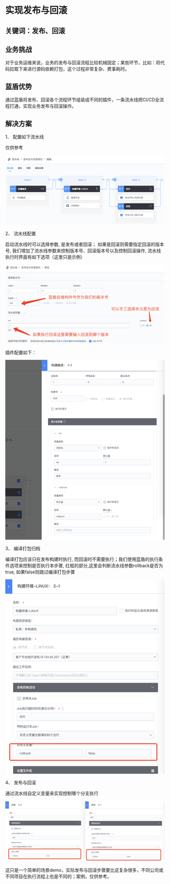 # 实现发布与回滚


## 关键词：发布、回滚 <a id="&#x51C6;&#x5907;&#x4E8B;&#x9879;"></a>

## 业务挑战 <a id="&#x51C6;&#x5907;&#x4E8B;&#x9879;"></a>

对于业务运维来说，业务的发布与回滚流程比较机械固定；某些环节，比如：将代码拉取下来进行源码依赖打包，这个过程非常复杂、费事耗时。

## 蓝盾优势 <a id="&#x51C6;&#x5907;&#x4E8B;&#x9879;"></a>

通过蓝盾将发布、回滚各个流程环节组装成不同的插件，一条流水线把CI/CD全流程打通，实现业务发布与回滚操作。

## 解决方案 <a id="&#x51C6;&#x5907;&#x4E8B;&#x9879;"></a>

1、 配置如下流水线

仅供参考


![&#x56FE;1](../../.gitbook/assets/scene-Implement-publishing-rollback-a.png)

2、   流水线配置

启动流水线时可以选择参数, 是发布或者回滚； 如果是回滚则需要指定回滚的版本号, 我们增加了流水线参数来控制版本号、回滚版本号以及控制回滚操作, 流水线执行时界面有如下选项（这里只是示例）


![&#x56FE;1](../../.gitbook/assets/scene-Implement-publishing-rollback-b.png)

插件配置如下：

![&#x56FE;1](../../.gitbook/assets/scene-Implement-publishing-rollback-c.png)

3、 编译打包归档

编译打包应该只在发布构建时执行, 而回滚时不需要执行；我们使用蓝盾的执行条件选项来控制是否执行本步骤, 红框的部分,这里会判断流水线参数rollback是否为true, 如果false则跳过编译打包步骤


![&#x56FE;1](../../.gitbook/assets/scene-Implement-publishing-rollback-d.png)

4、  发布与回滚

通过流水线自定义变量来实现控制哪个分支执行


![&#x56FE;1](../../.gitbook/assets/scene-Implement-publishing-rollback-e.png)

这只是一个简单的场景demo，实际发布与回滚步骤要比这复杂很多，不同公司或不同项目在执行流程上也是不同的；案例，仅供参考。


